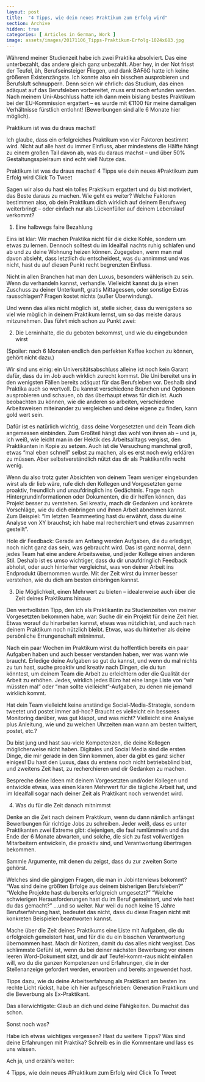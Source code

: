 ```yaml
---
layout: post
title:  "4 Tipps, wie dein neues Praktikum zum Erfolg wird"
section: Archive
hidden: true
categories: [ Articles in German, Work ]
image: assets/images/20171106_Tipps-Praktikum-Erfolg-1024x683.jpg
---
```



Während meiner Studienzeit habe ich zwei Praktika absolviert. Das eine unterbezahlt, das andere gleich ganz unbezahlt. Aber hey, in der Not frisst der Teufel, äh, Berufseinsteiger Fliegen, und dank BAFöG hatte ich keine größeren Existenzängste. Ich konnte also ein bisschen ausprobieren und Berufsluft schnuppern. Denn seien wir ehrlich: das Studium, das einen adäquat auf das Berufsleben vorbereitet, muss erst noch erfunden werden. Nach meinem Uni-Abschluss hatte ich dann mein bislang bestes Praktikum bei der EU-Kommission ergattert – es wurde mit €1100 für meine damaligen Verhältnisse fürstlich entlohnt! (Bewerbungen sind alle 6 Monate hier möglich).

Praktikum ist was du draus machst!

Ich glaube, dass ein erfolgreiches Praktikum von vier Faktoren bestimmt wird. Nicht auf alle hast du immer Einfluss, aber mindestens die Hälfte hängt zu einem großen Tail davon ab, was du daraus machst – und über 50% Gestaltungsspielraum sind echt viel! Nutze das.

Praktikum ist was du draus machst! 4 Tipps wie dein neues #Praktikum zum Erfolg wird Click To Tweet

Sagen wir also du hast ein tolles Praktikum ergattert und du bist motiviert, das Beste daraus zu machen. Wie geht es weiter? Welche Faktoren bestimmen also, ob dein Praktikum dich wirklich auf deinem Berufsweg weiterbringt – oder einfach nur als Lückenfüller auf deinem Lebenslauf verkommt?

1. Eine halbwegs faire Bezahlung

Eins ist klar: Wir machen Praktika nicht für die dicke Kohle, sondern um etwas zu lernen. Dennoch solltest du im Idealfall nachts ruhig schlafen und ab und zu deine Wohnung heizen können. Zugegeben, wenn man mal davon absieht, dass letztlich du entscheidest, was du annimmst und was nicht, hast du auf diesen Punkt recht begrenzten Einfluss.

Nicht in allen Branchen hat man den Luxus, besonders wählerisch zu sein. Wenn du verhandeln kannst, verhandle. Vielleicht kannst du ja einen Zuschuss zu deiner Unterkunft, gratis Mittagessen, oder sonstige Extras rausschlagen? Fragen kostet nichts (außer Überwindung).

Und wenn das alles nicht möglich ist, stelle sicher, dass du wenigstens so viel wie möglich in deinem Praktikum lernst, um so das meiste daraus mitzunehmen. Das führt mich schon zu Punkt zwei:

2. Die Lerninhalte, die du geboten bekommst, und wie du eingebunden wirst

(Spoiler: nach 6 Monaten endlich den perfekten Kaffee kochen zu können, gehört nicht dazu.)

Wir sind uns einig: ein Universitätsabschluss alleine ist noch kein Garant dafür, dass du im Job auch wirklich zurecht kommst. Die Uni bereitet uns in den wenigsten Fällen bereits adäquat für das Berufsleben vor. Deshalb sind Praktika auch so wertvoll. Du kannst verschiedene Branchen und Optionen ausprobieren und schauen, ob das überhaupt etwas für dich ist. Auch beobachten zu können, wie die anderen so arbeiten, verschiedene Arbeitsweisen miteinander zu vergleichen und deine eigene zu finden, kann gold wert sein.

Dafür ist es natürlich wichtig, dass deine Vorgesetzten und dein Team dich angemessen einbinden. Zum Großteil hängt das wohl von ihnen ab – und ja, ich weiß, wie leicht man in der Hektik des Arbeitsalltags vergisst, den Praktikanten in Kopie zu setzen. Auch ist die Versuchung manchmal groß, etwas “mal eben schnell” selbst zu machen, als es erst noch ewig erklären zu müssen. Aber selbstverständlich nützt das dir als Praktikant/in recht wenig.

Wenn du also trotz guter Absichten von deinem Team weniger eingebunden wirst als dir lieb wäre, rufe dich den Kollegen und Vorgesetzten gerne proaktiv, freundlich und unaufdringlich ins Gedächtnis. Frage nach Hintergrundinformationen oder Dokumenten, die dir helfen können, das Projekt besser zu verstehen. Sei kreativ, mach dir Gedanken und konkrete Vorschläge, wie du dich einbringen und ihnen Arbeit abnehmen kannst. Zum Beispiel: “Im letzten Teammeeting hast du erwähnt, dass du eine Analyse von XY brauchst; ich habe mal recherchiert und etwas zusammen gestellt”.

Hole dir Feedback: Gerade am Anfang werden Aufgaben, die du erledigst, noch nicht ganz das sein, was gebraucht wird. Das ist ganz normal, denn jedes Team hat eine andere Arbeitsweise, und jeder Kollege einen anderen Stil. Deshalb ist es umso wichtiger, dass du dir unaufdringlich Feedback abholst, oder auch hinterher vergleichst, was von deiner Arbeit ins Endprodukt übernommen wurde. Mit der Zeit wirst du immer besser verstehen, wie du dich am besten einbringen kannst.

3. Die Möglichkeit, einen Mehrwert zu bieten – idealerweise auch über die Zeit deines Praktikums hinaus

Den wertvollsten Tipp, den ich als Praktikantin zu Studienzeiten von meiner Vorgesetzten bekommen habe, war: Suche dir ein Projekt für deine Zeit hier. Etwas worauf du hinarbeiten kannst, etwas was nützlich ist, und auch nach deinem Praktikum noch nützlich bleibt. Etwas, was du hinterher als deine persönliche Errungenschaft mitnimmst.

Nach ein paar Wochen im Praktikum wirst du hoffentlich bereits ein paar Aufgaben haben und auch besser verstanden haben, wer was wann wie braucht. Erledige deine Aufgaben so gut du kannst, und wenn du mal nichts zu tun hast, suche proaktiv und kreativ nach Dingen, die du tun könntest, um deinem Team die Arbeit zu erleichtern oder die Qualität der Arbeit zu erhöhen. Jedes, wirklich jedes Büro hat eine lange Liste von “wir müssten mal” oder “man sollte vielleicht”-Aufgaben, zu denen nie jemand wirklich kommt.

Hat dein Team vielleicht keine anständige Social-Media-Strategie, sondern tweetet und postet immer ad-hoc? Braucht es vielleicht ein besseres Monitoring darüber, was gut klappt, und was nicht? Vielleicht eine Analyse plus Anleitung, wie und zu welchen Uhrzeiten man wann am besten twittert, postet, etc.?

Du bist jung und hast sau-viele Kompetenzen, die deine Kollegen möglicherweise nicht haben. Digitales und Social Media sind die ersten Dinge, die mir gerade in den Sinn kommen, aber da gibt es ganz sicher einiges! Du hast den Luxus, dass du erstens noch nicht betriebsblind bist, und zweitens Zeit hast, zu recherchieren und dir Gedanken zu machen.

Bespreche deine Ideen mit deinem Vorgesetzten und/oder Kollegen und entwickle etwas, was einen klaren Mehrwert für die tägliche Arbeit hat, und im Idealfall sogar nach deiner Zeit als Praktikant noch verwendet wird.

4. Was du für die Zeit danach mitnimmst

Denke an die Zeit nach deinem Praktikum, wenn du dann nämlich anfängst Bewerbungen für richtige Jobs zu schreiben. Jeder weiß, dass es unter Praktikanten zwei Extreme gibt: diejenigen, die faul rumlümmeln und das Ende der 6 Monate abwarten, und solche, die sich zu fast vollwertigen Mitarbeitern entwickeln, die proaktiv sind, und Verantwortung übertragen bekommen.

Sammle Argumente, mit denen du zeigst, dass du zur zweiten Sorte gehörst.

Welches sind die gängigen Fragen, die man in Jobinterviews bekommt? “Was sind deine größten Erfolge aus deinem bisherigen Berufsleben?” “Welche Projekte hast du bereits erfolgreich umgesetzt?” “Welche schwierigen Herausforderungen hast du im Beruf gemeistert, und wie hast du das gemacht?” …und so weiter. Nur weil du noch keine 15 Jahre Berufserfahrung hast, bedeutet das nicht, dass du diese Fragen nicht mit konkreten Beispielen beantworten kannst.

Mache über die Zeit deines Praktikums eine Liste mit Aufgaben, die du erfolgreich gemeistert hast, und für die du ein bisschen Verantwortung übernommen hast. Mach dir Notizen, damit du das alles nicht vergisst. Das schlimmste Gefühl ist, wenn du bei deiner nächsten Bewerbung vor einem leeren Word-Dokument sitzt, und dir auf Teufel-komm-raus nicht einfallen will, wo du die ganzen Kompetenzen und Erfahrungen, die in der Stellenanzeige gefordert werden, erworben und bereits angewendet hast.

Tipps dazu, wie du deine Arbeitserfahrung als Praktikant am besten ins rechte Licht rückst, habe ich hier aufgeschrieben: Generation Praktikum und die Bewerbung als Ex-Praktikant.

Das allerwichtigste: Glaub an dich und deine Fähigkeiten. Du machst das schon.

Sonst noch was?

Habe ich etwas wichtiges vergessen? Hast du weitere Tipps? Was sind deine Erfahrungen mit Praktika? Schreib es in die Kommentare und lass es uns wissen.

Ach ja, und erzähl’s weiter:

4 Tipps, wie dein neues #Praktikum zum Erfolg wird Click To Tweet

